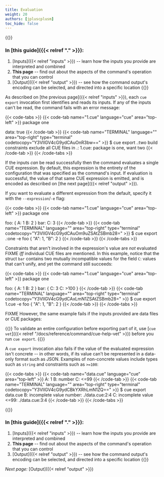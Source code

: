 ```yaml
---
title: Evaluation
weight: 20
authors: [jpluscplusm]
toc_hide: false
---
```


<!-- A warning block is used only to gain access to the yellow background site colour -->
{{<warning>}}
### In [this guide]({{< relref "." >}}):
1. [Inputs]({{< relref "inputs" >}}) --
   learn how the inputs you provide are interpreted and combined
1. **This page** --
   find out about the aspects of the command's operation that you can control
1. [Output]({{< relref "output" >}}) --
   see how the command output's encoding can be selected, and directed into a
   specific location
{{</warning>}}

As described on [the previous page]({{< relref "inputs" >}}), each `cue export`
invocation first identifies and reads its inputs. If any of the inputs can't be
read, the command fails with an error message:

<!-- This example can't be a simple named file, as the current directory's name
     gets included in the error message, which looks odd. -->
{{< code-tabs >}}
{{< code-tab name="1.cue" language="cue" area="top-left" >}}
package one

data: true
{{< /code-tab >}}
{{< code-tab name="TERMINAL" language="" area="top-right" type="terminal" codetocopy="Y3VlIGV4cG9ydCAuOnR3bw==" >}}
$ cue export .:two
build constraints exclude all CUE files in .:
    1.cue: package is one, want two
{{< /code-tab >}}
{{< /code-tabs >}}

If the inputs *can* be read successfully then the command evaluates a single
CUE expression. By default, this expression is the entirety of the
configuration that was specified as the command's input. If evaluation is
successful, the value of that same CUE expression is emitted, and is encoded as
described on [the next page]({{< relref "output" >}}).

If you want to evaluate a different expression from the default, specify it
with the `--expression`/`-e` flag:

{{< code-tabs >}}
{{< code-tab name="1.cue" language="cue" area="top-left" >}}
package one

foo: {
	A: 1
	B: 2
}
bar: C: 3
{{< /code-tab >}}
{{< code-tab name="TERMINAL" language="" area="top-right" type="terminal" codetocopy="Y3VlIGV4cG9ydCAuOm9uZSAtZSBmb28=" >}}
$ cue export .:one -e foo
{
    "A": 1,
    "B": 2
}
{{< /code-tab >}}
{{< /code-tabs >}}

Constraints that aren't involved in the expression's value are *not* evaluated FIXME *iff* individual CUE files are mentioned.
In this example, notice that the struct `bar` contains two mutually
incompatible values for the field `C`: values that can't unify, and yet the
command still succeeds:

{{< code-tabs >}}
{{< code-tab name="1.cue" language="cue" area="top-left" >}}
package one

foo: {
	A: 1
	B: 2
}
bar: {
	C: 3
	C: >100
}
{{< /code-tab >}}
{{< code-tab name="TERMINAL" language="" area="top-right" type="terminal" codetocopy="Y3VlIGV4cG9ydCAxLmN1ZSAtZSBmb28=" >}}
$ cue export 1.cue -e foo
{
    "A": 1,
    "B": 2
}
{{< /code-tab >}}
{{< /code-tabs >}}

FIXME However, the same example fails if the inputs provided are data files or CUE packages:

{{<info>}}
To validate an entire configuration before exporting part of it, use
[`cue vet`]({{< relref "/docs/reference/command/cue-help-vet" >}}) before you
run `cue export`.
{{</info>}}

A `cue export` invocation also fails if the value of the evaluated expression
isn't concrete -- in other words, if its value can't be represented in a
data-only format such as JSON. Examples of non-concrete values include types
such as `string` and constraints such as `>=100`:

{{< code-tabs >}}
{{< code-tab name="data.cue" language="cue" area="top-left" >}}
A: 1
B: number
C: <=99
{{< /code-tab >}}
{{< code-tab name="TERMINAL" language="" area="top-right" type="terminal" codetocopy="Y3VlIGV4cG9ydCBkYXRhLmN1ZQ==" >}}
$ cue export data.cue
B: incomplete value number:
    ./data.cue:2:4
C: incomplete value <=99:
    ./data.cue:3:4
{{< /code-tab >}}
{{< /code-tabs >}}

<!-- A warning block is used only to gain access to the yellow background site colour -->
{{<warning>}}
### In [this guide]({{< relref "." >}}):
1. [Inputs]({{< relref "inputs" >}}) --
   learn how the inputs you provide are interpreted and combined
1. **This page** --
   find out about the aspects of the command's operation that you can control
1. [Output]({{< relref "output" >}}) --
   see how the command output's encoding can be selected, and directed into a
   specific location
{{</warning>}}

*Next page:* [Output]({{< relref "output" >}})
